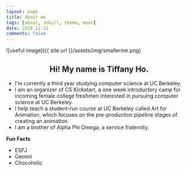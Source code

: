 ```yaml
---
layout: page
title: About me
tags: [about, Jekyll, theme, moon]
date: 2018-12-21
comments: false
---
```

    
![useful image]({{ site.url }}/assets/img/smallerme.png)
## <center>Hi! My name is Tiffany Ho.</center>

* I'm currently a third year studying computer science at UC Berkeley.
* I am an organizer of CS Kickstart, a one week introductory camp for incoming female college freshmen interested in pursuing computer science at UC Berkeley.
* I help teach a student-run course at UC Berkeley called Art for Animation, which focuses on the pre-production pipeline stages of creating an animation.
* I am a brother of Alpha Phi Omega, a service fraternity.

**Fun Facts**
* ESFJ 
* Gemini
* Chocoholic


